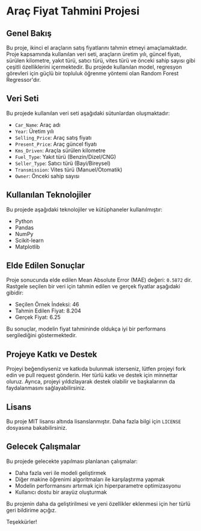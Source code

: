 # Araç Fiyat Tahmini Projesi

## Genel Bakış

Bu proje, ikinci el araçların satış fiyatlarını tahmin etmeyi amaçlamaktadır. Proje kapsamında kullanılan veri seti, araçların üretim yılı, güncel fiyatı, sürülen kilometre, yakıt türü, satıcı türü, vites türü ve önceki sahip sayısı gibi çeşitli özelliklerini içermektedir. Bu projede kullanılan model, regresyon görevleri için güçlü bir topluluk öğrenme yöntemi olan Random Forest Regressor'dır.

## Veri Seti

Bu projede kullanılan veri seti aşağıdaki sütunlardan oluşmaktadır:
- `Car_Name`: Araç adı
- `Year`: Üretim yılı
- `Selling_Price`: Araç satış fiyatı
- `Present_Price`: Araç güncel fiyatı
- `Kms_Driven`: Araçla sürülen kilometre
- `Fuel_Type`: Yakıt türü (Benzin/Dizel/CNG)
- `Seller_Type`: Satıcı türü (Bayi/Bireysel)
- `Transmission`: Vites türü (Manuel/Otomatik)
- `Owner`: Önceki sahip sayısı

## Kullanılan Teknolojiler

Bu projede aşağıdaki teknolojiler ve kütüphaneler kullanılmıştır:
- Python
- Pandas
- NumPy
- Scikit-learn
- Matplotlib

## Elde Edilen Sonuçlar

Proje sonucunda elde edilen Mean Absolute Error (MAE) değeri: `0.5872` dir. Rastgele seçilen bir veri için tahmin edilen ve gerçek fiyatlar aşağıdaki gibidir:

- Seçilen Örnek İndeksi: 46
- Tahmin Edilen Fiyat: 8.204
- Gerçek Fiyat: 6.25

Bu sonuçlar, modelin fiyat tahmininde oldukça iyi bir performans sergilediğini göstermektedir.

## Projeye Katkı ve Destek

Projeyi beğendiyseniz ve katkıda bulunmak isterseniz, lütfen projeyi fork edin ve pull request gönderin. Her türlü katkı ve destek için minnettar oluruz. Ayrıca, projeyi yıldızlayarak destek olabilir ve başkalarının da faydalanmasını sağlayabilirsiniz.

## Lisans

Bu proje MIT lisansı altında lisanslanmıştır. Daha fazla bilgi için `LICENSE` dosyasına bakabilirsiniz.

## Gelecek Çalışmalar

Bu projede gelecekte yapılması planlanan çalışmalar:
- Daha fazla veri ile modeli geliştirmek
- Diğer makine öğrenimi algoritmaları ile karşılaştırma yapmak
- Modelin performansını artırmak için hiperparametre optimizasyonu
- Kullanıcı dostu bir arayüz oluşturmak

Bu projenin daha da geliştirilmesi ve yeni özellikler eklenmesi için her türlü geri bildirime açığız.

Teşekkürler!
